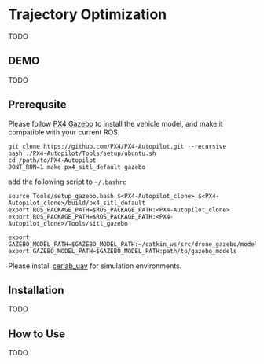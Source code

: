 # Trajectory Optimization
TODO

## DEMO
TODO

## Prerequsite
Please follow [PX4 Gazebo](https://docs.px4.io/master/en/dev_setup/dev_env_linux_ubuntu.html#ros-gazebo) to install the vehicle model, and make it compatible with your current ROS.
```
git clone https://github.com/PX4/PX4-Autopilot.git --recursive
bash ./PX4-Autopilot/Tools/setup/ubuntu.sh
cd /path/to/PX4-Autopilot
DONT_RUN=1 make px4_sitl_default gazebo
```
add the following script to ```~/.bashrc```
```
source Tools/setup_gazebo.bash $<PX4-Autopilot_clone> $<PX4-Autopilot_clone>/build/px4_sitl_default
export ROS_PACKAGE_PATH=$ROS_PACKAGE_PATH:<PX4-Autopilot_clone>
export ROS_PACKAGE_PATH=$ROS_PACKAGE_PATH:<PX4-Autopilot_clone>/Tools/sitl_gazebo

export GAZEBO_MODEL_PATH=$GAZEBO_MODEL_PATH:~/catkin_ws/src/drone_gazebo/models
export GAZEBO_MODEL_PATH=$GAZEBO_MODEL_PATH:path/to/gazebo_models
```

Please install [cerlab_uav](https://github.com/Zhefan-Xu/cerlab_uav) for simulation environments.

## Installation
TODO

## How to Use
TODO

